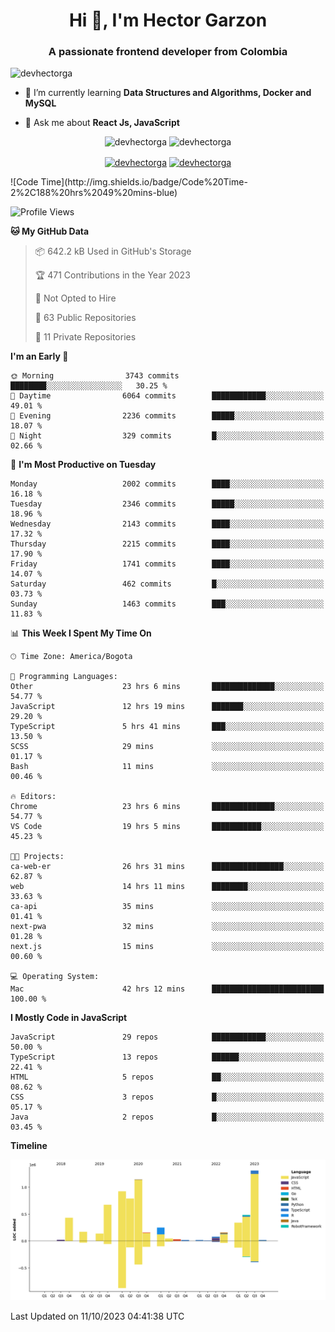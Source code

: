<h1 align="center">Hi 👋, I'm Hector Garzon</h1>
<h3 align="center">A passionate frontend developer from Colombia</h3>

<p align="left"> <img src="https://komarev.com/ghpvc/?username=devhectorga" alt="devhectorga" /> </p>

- 🌱 I’m currently learning **Data Structures and Algorithms, Docker and MySQL**

- 💬 Ask me about **React Js, JavaScript**

<p align="center"> <img src="https://github-readme-stats.vercel.app/api?username=devhectorga&count_private=true&show_icons=true" alt="devhectorga" /> <img src="https://github-readme-stats.vercel.app/api/top-langs/?username=devhectorga&layout=compact" alt="devhectorga" /></p>

<p align="center">
<a href="https://twitter.com/devhectorga" target="blank"><img align="center" src="https://cdn.jsdelivr.net/npm/simple-icons@3.0.1/icons/twitter.svg" alt="devhectorga" height="20" width="20" /></a>
<a href="https://linkedin.com/in/devhectorga" target="blank"><img align="center" src="https://cdn.jsdelivr.net/npm/simple-icons@3.0.1/icons/linkedin.svg" alt="devhectorga" height="20" width="20" /></a>
</p>
<!--START_SECTION:waka-->
![Code Time](http://img.shields.io/badge/Code%20Time-2%2C188%20hrs%2049%20mins-blue)

![Profile Views](http://img.shields.io/badge/Profile%20Views-0-blue)

**🐱 My GitHub Data** 

> 📦 642.2 kB Used in GitHub's Storage 
 > 
> 🏆 471 Contributions in the Year 2023
 > 
> 🚫 Not Opted to Hire
 > 
> 📜 63 Public Repositories 
 > 
> 🔑 11 Private Repositories 
 > 
**I'm an Early 🐤** 

```text
🌞 Morning                3743 commits        ████████░░░░░░░░░░░░░░░░░   30.25 % 
🌆 Daytime                6064 commits        ████████████░░░░░░░░░░░░░   49.01 % 
🌃 Evening                2236 commits        █████░░░░░░░░░░░░░░░░░░░░   18.07 % 
🌙 Night                  329 commits         █░░░░░░░░░░░░░░░░░░░░░░░░   02.66 % 
```
📅 **I'm Most Productive on Tuesday** 

```text
Monday                   2002 commits        ████░░░░░░░░░░░░░░░░░░░░░   16.18 % 
Tuesday                  2346 commits        █████░░░░░░░░░░░░░░░░░░░░   18.96 % 
Wednesday                2143 commits        ████░░░░░░░░░░░░░░░░░░░░░   17.32 % 
Thursday                 2215 commits        ████░░░░░░░░░░░░░░░░░░░░░   17.90 % 
Friday                   1741 commits        ████░░░░░░░░░░░░░░░░░░░░░   14.07 % 
Saturday                 462 commits         █░░░░░░░░░░░░░░░░░░░░░░░░   03.73 % 
Sunday                   1463 commits        ███░░░░░░░░░░░░░░░░░░░░░░   11.83 % 
```


📊 **This Week I Spent My Time On** 

```text
🕑︎ Time Zone: America/Bogota

💬 Programming Languages: 
Other                    23 hrs 6 mins       ██████████████░░░░░░░░░░░   54.77 % 
JavaScript               12 hrs 19 mins      ███████░░░░░░░░░░░░░░░░░░   29.20 % 
TypeScript               5 hrs 41 mins       ███░░░░░░░░░░░░░░░░░░░░░░   13.50 % 
SCSS                     29 mins             ░░░░░░░░░░░░░░░░░░░░░░░░░   01.17 % 
Bash                     11 mins             ░░░░░░░░░░░░░░░░░░░░░░░░░   00.46 % 

🔥 Editors: 
Chrome                   23 hrs 6 mins       ██████████████░░░░░░░░░░░   54.77 % 
VS Code                  19 hrs 5 mins       ███████████░░░░░░░░░░░░░░   45.23 % 

🐱‍💻 Projects: 
ca-web-er                26 hrs 31 mins      ████████████████░░░░░░░░░   62.87 % 
web                      14 hrs 11 mins      ████████░░░░░░░░░░░░░░░░░   33.63 % 
ca-api                   35 mins             ░░░░░░░░░░░░░░░░░░░░░░░░░   01.41 % 
next-pwa                 32 mins             ░░░░░░░░░░░░░░░░░░░░░░░░░   01.28 % 
next.js                  15 mins             ░░░░░░░░░░░░░░░░░░░░░░░░░   00.60 % 

💻 Operating System: 
Mac                      42 hrs 12 mins      █████████████████████████   100.00 % 
```

**I Mostly Code in JavaScript** 

```text
JavaScript               29 repos            ████████████░░░░░░░░░░░░░   50.00 % 
TypeScript               13 repos            ██████░░░░░░░░░░░░░░░░░░░   22.41 % 
HTML                     5 repos             ██░░░░░░░░░░░░░░░░░░░░░░░   08.62 % 
CSS                      3 repos             █░░░░░░░░░░░░░░░░░░░░░░░░   05.17 % 
Java                     2 repos             █░░░░░░░░░░░░░░░░░░░░░░░░   03.45 % 
```



**Timeline**

![Lines of Code chart](https://raw.githubusercontent.com/devHectorGa/devHectorGa/master/assets/bar_graph.png)


 Last Updated on 11/10/2023 04:41:38 UTC
<!--END_SECTION:waka-->
